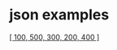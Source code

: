 # json examples

[\[ 100, 500, 300, 200, 400 \]]( http://opensource.adobe.com/Spry/samples/data_region/JSONDataSetSample.html#Example1 )
